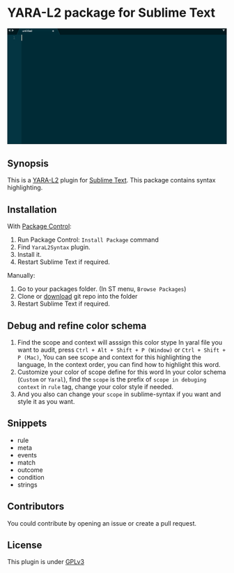 # YARA-L2 package for Sublime Text

<img src=images/yara_syntax_example.gif>

## Synopsis

This is a [YARA-L2](https://cloud.google.com/chronicle/docs/detection/yara-l-2-0-overview) plugin for
[Sublime Text](http://www.sublimetext.com).
This package contains syntax highlighting.

## Installation

With [Package Control](https://packagecontrol.io):

1. Run Package Control: `Install Package` command
2. Find `YaraL2Syntax` plugin.
3. Install it.
4. Restart Sublime Text if required.

Manually:

1. Go to your packages folder. (In ST menu, `Browse Packages`)
2. Clone or [download](https://github.com/yalefox/languagepack-yaraL2/archive/refs/heads/main.zip)
git repo into the folder
3. Restart Sublime Text if required.


## Debug and refine color schema

1. Find the scope and context will asssign this color stype
In yaral file you want to audit, press `Ctrl + Alt + Shift + P (Window)` or `Ctrl + Shift + P (Mac)`, 
You can see scope and context for this highlighting the language,
In the context order, you can find how to highlight this word.
2. Customize your color of scope define for this word
In your color schema (`Custom` or `Yaral`), find the `scope` is the prefix of `scope in debuging context` in `rule` tag, change your color style if needed.
3. And you also can change your `scope` in sublime-syntax if you want and style it as you want.

## Snippets

* rule
* meta
* events
* match
* outcome
* condition
* strings

## Contributors

You could contribute by opening an issue or create a pull request.

## License

This plugin is under [GPLv3](LICENSE.txt)
